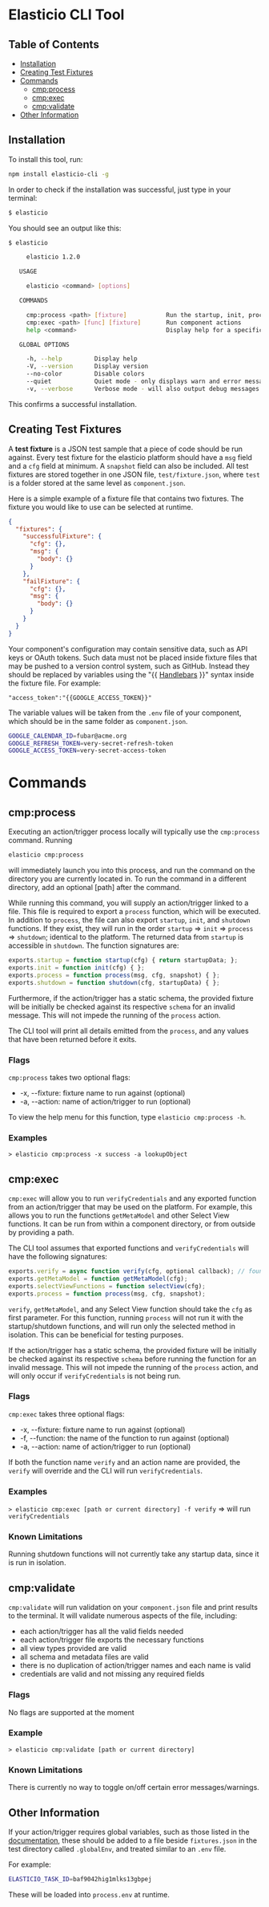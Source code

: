# Elasticio CLI Tool
## Table of Contents
- [Installation](#Installation)
- [Creating Test Fixtures](#Creating-Test-Fixtures)
- [Commands](#Commands)
  - [cmp:process](#cmp:process)
  - [cmp:exec](#cmp:exec)
  - [cmp:validate](#cmp:validate)
- [Other Information](#Other-Information)


## Installation
To install this tool, run:

````bash
npm install elasticio-cli -g
````

In order to check if the installation was successful, just type in your terminal:

````bash
$ elasticio
````
You should see an output like this:

````bash
$ elasticio

     elasticio 1.2.0 

   USAGE

     elasticio <command> [options]

   COMMANDS

     cmp:process <path> [fixture]           Run the startup, init, process, and shutdown function of an action/trigger. Only the process is mandatory
     cmp:exec <path> [func] [fixture]       Run component actions
     help <command>                         Display help for a specific command

   GLOBAL OPTIONS

     -h, --help         Display help
     -V, --version      Display version
     --no-color         Disable colors
     --quiet            Quiet mode - only displays warn and error messages
     -v, --verbose      Verbose mode - will also output debug messages
````

This confirms a successful installation.

## Creating Test Fixtures

A **test fixture** is a JSON test sample that a piece of code should be run against. Every test fixture for the elasticio platform should have a `msg` field and a `cfg` field at minimum. A `snapshot` field can also be included. All test fixtures are stored together in one JSON file, `test/fixture.json`, where `test` is a folder stored at the same level as `component.json`.

Here is a simple example of a fixture file that contains two fixtures. The fixture you would like to use can be selected at runtime.

```JSON
{
  "fixtures": {
    "successfulFixture": {
      "cfg": {},
      "msg": {
        "body": {}
      }
    },
    "failFixture": {
      "cfg": {},
      "msg": {
        "body": {}
      }
    }
  }
}
```

Your component's configuration may contain sensitive data, such as API keys or OAuth tokens. Such data must not be placed inside fixture files that may be pushed to a version control system, such as GitHub. Instead they should be replaced by variables using the "{{ [Handlebars](http://handlebarsjs.com/) }}" syntax inside the fixture file. For example:

````
"access_token":"{{GOOGLE_ACCESS_TOKEN}}"
````

The variable values will be taken from the `.env` file of your component, which should be in the same folder as `component.json`.

```bash
GOOGLE_CALENDAR_ID=fubar@acme.org
GOOGLE_REFRESH_TOKEN=very-secret-refresh-token
GOOGLE_ACCESS_TOKEN=very-secret-access-token
```

# Commands

## cmp:process

Executing an action/trigger process locally will typically use the `cmp:process` command. Running

```bash
elasticio cmp:process
```
will immediately launch you into this process, and run the command on the directory you are currently located in. To run the command in a different directory, add an optional [path] after the command.

While running this command, you will supply an action/trigger linked to a file. This file is required to export a ``process`` function, which will be executed. In addition to `process`, the file can also export `startup`, `init`, and `shutdown` functions. If they exist, they will run in the order  `startup` => `init` => `process` => `shutdown`; identical to the platform. The returned data from `startup` is accessible in `shutdown`. The function signatures are:

```javascript
exports.startup = function startup(cfg) { return startupData; };
exports.init = function init(cfg) { };
exports.process = function process(msg, cfg, snapshot) { };
exports.shutdown = function shutdown(cfg, startupData) { };
```

Furthermore, if the action/trigger has a static schema, the provided fixture will be initially be checked against its respective `schema` for an invalid message. This will not impede the running of the `process` action.

The CLI tool will print all details emitted from the `process`, and any values that have been returned before it exits.

### Flags

`cmp:process` takes two optional flags:
- -x, --fixture: fixture name to run against (optional)
- -a, --action: name of action/trigger to run (optional)

To view the help menu for this function, type `elasticio cmp:process -h`.

### Examples

`> elasticio cmp:process -x success -a lookupObject`

## cmp:exec

`cmp:exec` will allow you to run `verifyCredentials` and any exported function from an action/trigger that may be used on the platform. For example, this allows you to run the functions `getMetaModel` and other Select View functions. It can be run from within a component directory, or from outside by providing a path.

The CLI tool assumes that exported functions and `verifyCredentials` will have the following signatures:

```javascript
exports.verify = async function verify(cfg, optional callback); // found in verifyCredentials.js
exports.getMetaModel = function getMetaModel(cfg);
exports.selectViewFunctions = function selectView(cfg);
exports.process = function process(msg, cfg, snapshot);
```

`verify`, `getMetaModel`, and any Select View function should take the `cfg` as first parameter. For this function, running `process` will not run it with the startup/shutdown functions, and will run only the selected method in isolation. This can be beneficial for testing purposes.

If the action/trigger has a static schema, the provided fixture will be initially be checked against its respective `schema` before running the function for an invalid message. This will not impede the running of the `process` action, and will only occur if `verifyCredentials` is not being run.

### Flags

`cmp:exec` takes three optional flags:
- -x, --fixture: fixture name to run against (optional)
- -f, --function: the name of the function to run against (optional)
- -a, --action: name of action/trigger to run (optional)

If both the function name `verify` and an action name are provided, the `verify` will override and the CLI will run `verifyCredentials`.

### Examples
`> elasticio cmp:exec [path or current directory] -f verify` => will run `verifyCredentials`

### Known Limitations
Running shutdown functions will not currently take any startup data, since it is run in isolation.

## cmp:validate

`cmp:validate` will run validation on your `component.json` file and print results to the terminal. It will validate numerous aspects of the file, including:
- each action/trigger has all the valid fields needed
- each action/trigger file exports the necessary functions
- all view types provided are valid
- all schema and metadata files are valid
- there is no duplication of action/trigger names and each name is valid
- credentials are valid and not missing any required fields

### Flags
No flags are supported at the moment

### Example
`> elasticio cmp:validate [path or current directory]`

### Known Limitations
There is currently no way to toggle on/off certain error messages/warnings.

## Other Information
If your action/trigger requires global variables, such as those listed in the [documentation](https://support.elastic.io/support/solutions/articles/14000039613-env-vars-available-during-component-execution), these should be added to a file beside `fixtures.json` in the test directory called `.globalEnv`, and treated similar to an `.env` file.

For example:

```bash
ELASTICIO_TASK_ID=baf9042hig1mlks13gbpej
```

These will be loaded into `process.env` at runtime.
